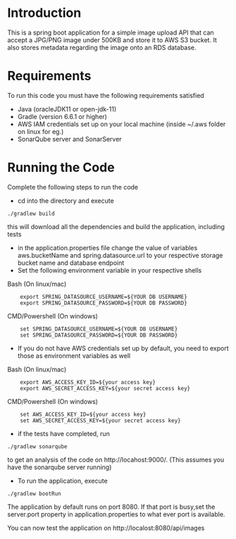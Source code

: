 # Introduction
This is a spring boot application for a simple image upload API that can accept a JPG/PNG image under 500KB and store it to AWS S3 bucket.
It also stores metadata regarding the image onto an RDS database.

# Requirements
To run this code you must have the following requirements satisfied
- Java (oracleJDK11 or open-jdk-11)
- Gradle (version 6.6.1 or higher)
- AWS IAM credentials set up on your local machine (inside ~/.aws folder on linux for eg.)
- SonarQube server and SonarServer

# Running the Code
Complete the following steps to run the code
- cd into the directory and execute 

 ```./gradlew build```

this will download all the dependencies and build the application, including tests

- in the application.properties file change the value of variables aws.bucketName and spring.datasource.url to your respective storage bucket name and database endpoint
- Set the following environment variable in your respective shells 
  
Bash (On linux/mac)
```
    export SPRING_DATASOURCE_USERNAME=${YOUR DB USERNAME}
    export SPRING_DATASOURCE_PASSWORD=${YOUR DB PASSWORD}
```
CMD/Powershell (On windows)
```
    set SPRING_DATASOURCE_USERNAME=${YOUR DB USERNAME}
    set SPRING_DATASOURCE_PASSWORD=${YOUR DB PASSWORD}
```
- If you do not have AWS credentials set up by default, you need to export those as environment variables as well

Bash (On linux/mac) 
```
    export AWS_ACCESS_KEY_ID=${your access key}
    export AWS_SECRET_ACCESS_KEY=${your secret access key}
```
CMD/Powershell (On windows)
```
    set AWS_ACCESS_KEY_ID=${your access key}
    set AWS_SECRET_ACCESS_KEY=${your secret access key}
```

- if the tests have completed, run

```./gradlew sonarqube```

to get an analysis of the code on http://locahost:9000/. (This assumes you have the sonarqube server running)
- To run the application, execute 

```./gradlew bootRun```

The application by default runs on port 8080. 
If that port is busy,set the server.port property in application.properties to what ever port is available.

You can now test the application on http://localost:8080/api/images